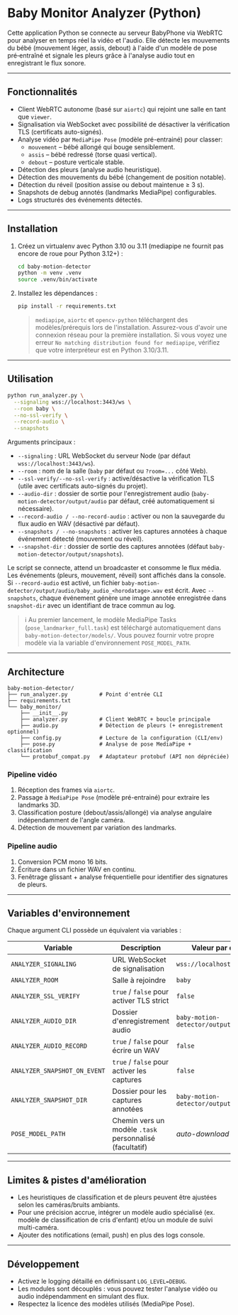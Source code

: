 # Baby Monitor Analyzer (Python)

Cette application Python se connecte au serveur BabyPhone via WebRTC pour analyser en temps réel la vidéo et l'audio. Elle détecte les mouvements du bébé (mouvement léger, assis, debout) à l'aide d'un modèle de pose pré‑entraîné et signale les pleurs grâce à l'analyse audio tout en enregistrant le flux sonore.

---

## Fonctionnalités

- Client WebRTC autonome (basé sur `aiortc`) qui rejoint une salle en tant que `viewer`.
- Signalisation via WebSocket avec possibilité de désactiver la vérification TLS (certificats auto-signés).
- Analyse vidéo par `MediaPipe Pose` (modèle pré-entrainé) pour classer:
  - `mouvement` – bébé allongé qui bouge sensiblement.
  - `assis` – bébé redressé (torse quasi vertical).
  - `debout` – posture verticale stable.
- Détection des pleurs (analyse audio heuristique).
- Détection des mouvements du bébé (changement de position notable).
- Détection du réveil (position assise ou debout maintenue ≥ 3 s).
- Snapshots de debug annotés (landmarks MediaPipe) configurables.
- Logs structurés des événements détectés.

---

## Installation

1. Créez un virtualenv avec Python 3.10 ou 3.11 (mediapipe ne fournit pas encore de roue pour Python 3.12+) :

   ```bash
   cd baby-motion-detector
   python -m venv .venv
   source .venv/bin/activate
   ```

2. Installez les dépendances :

   ```bash
   pip install -r requirements.txt
   ```

   > `mediapipe`, `aiortc` et `opencv-python` téléchargent des modèles/prérequis lors de l'installation. Assurez-vous d'avoir une connexion réseau pour la première installation. Si vous voyez une erreur `No matching distribution found for mediapipe`, vérifiez que votre interpréteur est en Python 3.10/3.11.

---

## Utilisation

```bash
python run_analyzer.py \
  --signaling wss://localhost:3443/ws \
  --room baby \
  --no-ssl-verify \
  --record-audio \
  --snapshots
```

Arguments principaux :

- `--signaling` : URL WebSocket du serveur Node (par défaut `wss://localhost:3443/ws`).
- `--room` : nom de la salle (`baby` par défaut ou `?room=...` côté Web).
- `--ssl-verify/--no-ssl-verify` : active/désactive la vérification TLS (utile avec certificats auto-signés du projet).
- `--audio-dir` : dossier de sortie pour l'enregistrement audio (`baby-motion-detector/output/audio` par défaut, créé automatiquement si nécessaire).
- `--record-audio / --no-record-audio` : activer ou non la sauvegarde du flux audio en WAV (désactivé par défaut).
- `--snapshots / --no-snapshots` : activer les captures annotées à chaque événement détecté (mouvement ou réveil).
- `--snapshot-dir` : dossier de sortie des captures annotées (défaut `baby-motion-detector/output/snapshots`).

Le script se connecte, attend un broadcaster et consomme le flux média. Les événements (pleurs, mouvement, réveil) sont affichés dans la console. Si `--record-audio` est activé, un fichier `baby-motion-detector/output/audio/baby_audio_<horodatage>.wav` est écrit. Avec `--snapshots`, chaque événement génère une image annotée enregistrée dans `snapshot-dir` avec un identifiant de trace commun au log.

> ℹ️ Au premier lancement, le modèle MediaPipe Tasks (`pose_landmarker_full.task`) est téléchargé automatiquement dans `baby-motion-detector/models/`. Vous pouvez fournir votre propre modèle via la variable d'environnement `POSE_MODEL_PATH`.

---

## Architecture

```
baby-motion-detector/
├── run_analyzer.py          # Point d'entrée CLI
├── requirements.txt
└── baby_monitor/
    ├── __init__.py
    ├── analyzer.py          # Client WebRTC + boucle principale
    ├── audio.py             # Détection de pleurs (+ enregistrement optionnel)
    ├── config.py            # Lecture de la configuration (CLI/env)
    ├── pose.py              # Analyse de pose MediaPipe + classification
    └── protobuf_compat.py   # Adaptateur protobuf (API non dépréciée)
```

### Pipeline vidéo
1. Réception des frames via `aiortc`.
2. Passage à `MediaPipe Pose` (modèle pré-entrainé) pour extraire les landmarks 3D.
3. Classification posture (debout/assis/allongé) via analyse angulaire indépendamment de l'angle caméra.
4. Détection de mouvement par variation des landmarks.

### Pipeline audio
1. Conversion PCM mono 16 bits.
2. Écriture dans un fichier WAV en continu.
3. Fenêtrage glissant + analyse fréquentielle pour identifier des signatures de pleurs.

---

## Variables d'environnement

Chaque argument CLI possède un équivalent via variables :

| Variable               | Description                                 | Valeur par défaut                  |
|------------------------|---------------------------------------------|------------------------------------|
| `ANALYZER_SIGNALING`   | URL WebSocket de signalisation              | `wss://localhost:3443/ws`          |
| `ANALYZER_ROOM`        | Salle à rejoindre                           | `baby`                             |
| `ANALYZER_SSL_VERIFY`  | `true` / `false` pour activer TLS strict    | `false`                            |
| `ANALYZER_AUDIO_DIR`        | Dossier d'enregistrement audio            | `baby-motion-detector/output/audio` |
| `ANALYZER_AUDIO_RECORD`     | `true` / `false` pour écrire un WAV       | `false`                            |
| `ANALYZER_SNAPSHOT_ON_EVENT`| `true` / `false` pour activer les captures| `false`                            |
| `ANALYZER_SNAPSHOT_DIR`     | Dossier pour les captures annotées        | `baby-motion-detector/output/snapshots` |
| `POSE_MODEL_PATH`           | Chemin vers un modèle `.task` personnalisé (facultatif) | _auto-download_ |

---

## Limites & pistes d'amélioration

- Les heuristiques de classification et de pleurs peuvent être ajustées selon les caméras/bruits ambiants.
- Pour une précision accrue, intégrer un modèle audio spécialisé (ex. modèle de classification de cris d'enfant) et/ou un module de suivi multi-caméra.
- Ajouter des notifications (email, push) en plus des logs console.

---

## Développement

- Activez le logging détaillé en définissant `LOG_LEVEL=DEBUG`.
- Les modules sont découplés : vous pouvez tester l'analyse vidéo ou audio indépendamment en simulant des flux.
- Respectez la licence des modèles utilisés (MediaPipe Pose).
